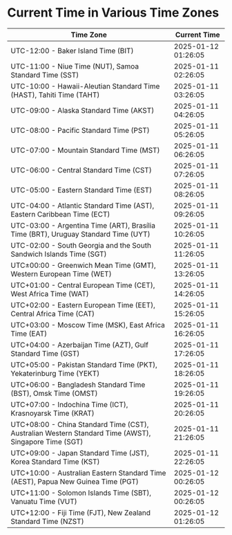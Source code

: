 # Current Time in Various Time Zones

| Time Zone | Current Time |
|-----------|--------------|
| UTC-12:00 - Baker Island Time (BIT) | 2025-01-12 01:26:05 |
| UTC-11:00 - Niue Time (NUT), Samoa Standard Time (SST) | 2025-01-11 02:26:05 |
| UTC-10:00 - Hawaii-Aleutian Standard Time (HAST), Tahiti Time (TAHT) | 2025-01-11 03:26:05 |
| UTC-09:00 - Alaska Standard Time (AKST) | 2025-01-11 04:26:05 |
| UTC-08:00 - Pacific Standard Time (PST) | 2025-01-11 05:26:05 |
| UTC-07:00 - Mountain Standard Time (MST) | 2025-01-11 06:26:05 |
| UTC-06:00 - Central Standard Time (CST) | 2025-01-11 07:26:05 |
| UTC-05:00 - Eastern Standard Time (EST) | 2025-01-11 08:26:05 |
| UTC-04:00 - Atlantic Standard Time (AST), Eastern Caribbean Time (ECT) | 2025-01-11 09:26:05 |
| UTC-03:00 - Argentina Time (ART), Brasília Time (BRT), Uruguay Standard Time (UYT) | 2025-01-11 10:26:05 |
| UTC-02:00 - South Georgia and the South Sandwich Islands Time (SGT) | 2025-01-11 11:26:05 |
| UTC±00:00 - Greenwich Mean Time (GMT), Western European Time (WET) | 2025-01-11 13:26:05 |
| UTC+01:00 - Central European Time (CET), West Africa Time (WAT) | 2025-01-11 14:26:05 |
| UTC+02:00 - Eastern European Time (EET), Central Africa Time (CAT) | 2025-01-11 15:26:05 |
| UTC+03:00 - Moscow Time (MSK), East Africa Time (EAT) | 2025-01-11 16:26:05 |
| UTC+04:00 - Azerbaijan Time (AZT), Gulf Standard Time (GST) | 2025-01-11 17:26:05 |
| UTC+05:00 - Pakistan Standard Time (PKT), Yekaterinburg Time (YEKT) | 2025-01-11 18:26:05 |
| UTC+06:00 - Bangladesh Standard Time (BST), Omsk Time (OMST) | 2025-01-11 19:26:05 |
| UTC+07:00 - Indochina Time (ICT), Krasnoyarsk Time (KRAT) | 2025-01-11 20:26:05 |
| UTC+08:00 - China Standard Time (CST), Australian Western Standard Time (AWST), Singapore Time (SGT) | 2025-01-11 21:26:05 |
| UTC+09:00 - Japan Standard Time (JST), Korea Standard Time (KST) | 2025-01-11 22:26:05 |
| UTC+10:00 - Australian Eastern Standard Time (AEST), Papua New Guinea Time (PGT) | 2025-01-12 00:26:05 |
| UTC+11:00 - Solomon Islands Time (SBT), Vanuatu Time (VUT) | 2025-01-12 00:26:05 |
| UTC+12:00 - Fiji Time (FJT), New Zealand Standard Time (NZST) | 2025-01-12 01:26:05 |
